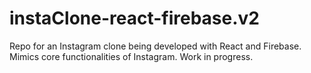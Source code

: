# instaClone-react-firebase.v2
Repo for an Instagram clone being developed with React and Firebase. Mimics core functionalities of Instagram. Work in progress.
